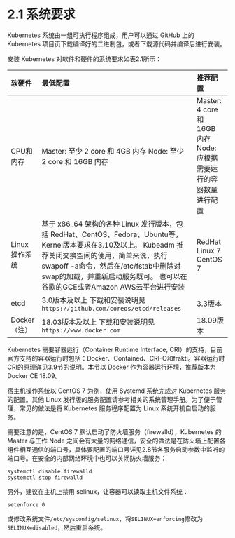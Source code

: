 # 2.1 系统要求

Kubernetes 系统由一组可执行程序组成，用户可以通过 GitHub 上的 Kubernetes 项目页下载编译好的二进制包，或者下载源代码并编译后进行安装。

安装 Kubernetes 对软件和硬件的系统要求如表2.1所示：

| 软硬件 | 最低配置 | 推荐配置 |
| :--- | :--- | :--- |
| CPU和内存 | Master: 至少 2 core 和 4GB 内存 Node: 至少 2 core 和 16GB 内存 | Master: 4 core 和 16GB 内存 Node: 应根据需要运行的容器数量进行配置 |
| Linux操作系统 | 基于 x86\_64 架构的各种 Linux 发行版本，包括 RedHat、CentOS、Fedora、Ubuntu等，Kernel版本要求在3.10及以上。 Kubeadm 推荐关闭交换空间的使用，简单来说，执行swapoff -a命令，然后在/etc/fstab中删除对swap的加载，并重新启动服务既可。 也可以在谷歌的GCE或者Amazon AWS云平台进行安装 | RedHat Linux 7 CentOS 7 |
| etcd | 3.0版本及以上 下载和安装说明见 `https://github.com/coreos/etcd/releases` | 3.3版本 |
| Docker（注） | 18.03版本及以上 下载和安装说明见`https://www.docker.com` | 18.09版本 |

Kubernetes 需要容器运行（Container Runtime Interface, CRI）的支持，目前官方支持的容器运行时包括：Docker、Contained、CRI-O和frakti。容器运行时CRI的原理详见3.9节的说明。本节以 Docker 作为容器运行环境，推荐版本为 Docker CE 18.09。

宿主机操作系统以 CentOS 7 为例，使用 Systemd 系统完成对 Kubernetes 服务的配置。其他 Linux 发行版的服务配置请参考相关的系统管理手册。为了便于管理，常见的做法是将 Kubernetes 服务程序配置为 Linux 系统开机自启动的服务。

需要注意的是，CentOS 7 默认启动了防火墙服务（firewalld），Kubernetes 的 Master 与工作 Node 之间会有大量的网络通信，安全的做法是在防火墙上配置各组件相互通信的端口号，具体要配置的端口号详见2.8节各服务启动参数中监听的端口号。在安全的内部网络环境中也可以关闭防火墙服务：

```text
systemctl disable firewalld
systemctl stop firewalld
```

另外，建议在主机上禁用 selinux，让容器可以读取主机文件系统：

```text
setenforce 0
```

或修改系统文件`/etc/sysconfig/selinux`，将`SELINUX=enforcing`修改为`SELINUX=disabled`，然后重启系统。

